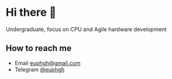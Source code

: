 # Hi there 👋
Undergraduate, focus on CPU and Agile hardware development

## How to reach me

- Email [euphgh@gmail.com](euphgh@gmail.com)
- Telegram [@euphgh](https://t.me/euphgh)
